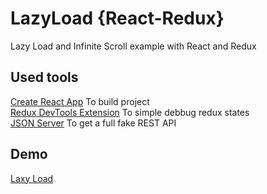 # LazyLoad {React-Redux}
Lazy Load and Infinite Scroll example with React and Redux

## Used tools
[Create React App](https://github.com/facebookincubator/create-react-app) To build project <br />
[Redux DevTools Extension](https://github.com/zalmoxisus/redux-devtools-extension) To simple debbug redux states <br />
[JSON Server](https://github.com/typicode/json-server) To get a full fake REST API <br />


## Demo 
[Laxy Load](https://purumvisum.github.io/)


